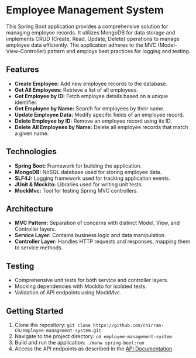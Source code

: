 # Employee Management System

This Spring Boot application provides a comprehensive solution for managing employee records. It utilizes MongoDB for data storage and implements CRUD (Create, Read, Update, Delete) operations to manage employee data efficiently. The application adheres to the MVC (Model-View-Controller) pattern and employs best practices for logging and testing.

## Features

- **Create Employee:** Add new employee records to the database.
- **Get All Employees:** Retrieve a list of all employees.
- **Get Employee by ID:** Fetch employee details based on a unique identifier.
- **Get Employee by Name:** Search for employees by their name.
- **Update Employee Data:** Modify specific fields of an employee record.
- **Delete Employee by ID:** Remove an employee record using its ID.
- **Delete All Employees by Name:** Delete all employee records that match a given name.

## Technologies

- **Spring Boot:** Framework for building the application.
- **MongoDB:** NoSQL database used for storing employee data.
- **SLF4J:** Logging framework used for tracking application events.
- **JUnit & Mockito:** Libraries used for writing unit tests.
- **MockMvc:** Tool for testing Spring MVC controllers.

## Architecture

- **MVC Pattern:** Separation of concerns with distinct Model, View, and Controller layers.
- **Service Layer:** Contains business logic and data manipulation.
- **Controller Layer:** Handles HTTP requests and responses, mapping them to service methods.

## Testing

- Comprehensive unit tests for both service and controller layers.
- Mocking dependencies with Mockito for isolated tests.
- Validation of API endpoints using MockMvc.

## Getting Started

1. Clone the repository: `git clone https://github.com/chirran-CR/employee-management-system.git`
2. Navigate to the project directory: `cd employee-management-system`
3. Build and run the application: `./mvnw spring-boot:run`
4. Access the API endpoints as described in the [API Documentation](link-to-api-docs).
